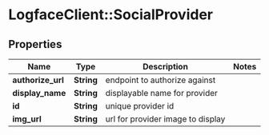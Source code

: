 # LogfaceClient::SocialProvider

## Properties
Name | Type | Description | Notes
------------ | ------------- | ------------- | -------------
**authorize_url** | **String** | endpoint to authorize against | 
**display_name** | **String** | displayable name for provider | 
**id** | **String** | unique provider id | 
**img_url** | **String** | url for provider image to display | 


